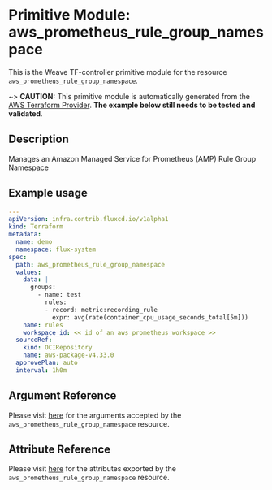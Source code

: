 
# Primitive Module: aws_prometheus_rule_group_namespace

This is the Weave TF-controller primitive module for the resource `aws_prometheus_rule_group_namespace`.

~> **CAUTION:** This primitive module is automatically generated from the [AWS Terraform Provider](https://registry.terraform.io/providers/hashicorp/aws/latest/docs/resources/prometheus_rule_group_namespace). **The example below still needs to be tested and validated**.

## Description

Manages an Amazon Managed Service for Prometheus (AMP) Rule Group Namespace

## Example usage

```yaml
---
apiVersion: infra.contrib.fluxcd.io/v1alpha1
kind: Terraform
metadata:
  name: demo
  namespace: flux-system
spec:
  path: aws_prometheus_rule_group_namespace
  values:
    data: |
      groups:
        - name: test
          rules:
          - record: metric:recording_rule
            expr: avg(rate(container_cpu_usage_seconds_total[5m]))
    name: rules
    workspace_id: << id of an aws_prometheus_workspace >>
  sourceRef:
    kind: OCIRepository
    name: aws-package-v4.33.0
  approvePlan: auto
  interval: 1h0m
```

## Argument Reference

Please visit [here](https://registry.terraform.io/providers/hashicorp/aws/latest/docs/resources/prometheus_rule_group_namespace#argument-reference) for the arguments accepted by the `aws_prometheus_rule_group_namespace` resource.

## Attribute Reference

Please visit [here](https://registry.terraform.io/providers/hashicorp/aws/latest/docs/resources/prometheus_rule_group_namespace#attributes-reference) for the attributes exported by the `aws_prometheus_rule_group_namespace` resource.
